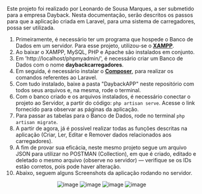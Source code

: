 Este projeto foi realizado por Leonardo de Sousa Marques, a ser submetido para a empresa Dayback.
Nesta documentação, serão descritos os passos para que a aplicação criada em Laravel, para uma sistema de carregadores, possa ser utilizada.

1) Primeiramente, é necessário ter um programa que hospede o Banco de Dados em um servidor. Para esse projeto, utilizou-se o [**XAMPP**](https://www.apachefriends.org/pt_br/index.html).
2) Ao baixar o XAMPP, MySQL, PHP e Apache são instalados em conjunto.
3) Em 'http://localhost/phpmyadmin/', é necessário criar um Banco de Dados com o nome **daybackcarregadores**.
4) Em seguida, é necessário instalar o [**Composer**](https://getcomposer.org/), para realizar os comandos referentes ao Laravel.
5) Com tudo instalado, baixe a pasta "DaybackAPP" neste repositório com todos seus arquivos e, na mesma, rode o terminal.
6) Com o banco criado e os arquivos instalados, é necessário conectar o projeto ao Servidor, a partir do código: `php artisan serve`. Acesse o link fornecido para observar as páginas da aplicação.
7) Para passar as tabelas para o Banco de Dados, rode no terminal `php artisan migrate`.
8) A partir de agora, já é possível realizar todas as funções descritas na aplicação (Criar, Ler, Editar e Remover dados relacionados aos carregadores).
9) A fim de provar sua eficácia, neste mesmo projeto segue um arquivo JSON para utilizar no POSTMAN (Collection), em que é criado, editado e deletado o mesmo arquivo (observe no servidor) — verifique se os IDs estão corretos, pois pode haver alteração.
10) Abaixo, seguem alguns Screenshots da aplicação rodando no servidor.

<div align="center">
  
![image](https://github.com/leonardosm14/TesteTecnicoDayback_EstagioBack-end/assets/141475587/a7da2145-1ab9-462b-86ca-85d4b13a0aad)
![image](https://github.com/leonardosm14/TesteTecnicoDayback_EstagioBack-end/assets/141475587/85bde598-f9ca-4f00-87b2-5728b80a1e66)
![image](https://github.com/leonardosm14/TesteTecnicoDayback_EstagioBack-end/assets/141475587/5d6da361-2a3a-4095-ad64-04cb7fcbe1c5)
![image](https://github.com/leonardosm14/TesteTecnicoDayback_EstagioBack-end/assets/141475587/5e9c9a51-055f-46ae-be9b-eb6610ca8575)

</div>
